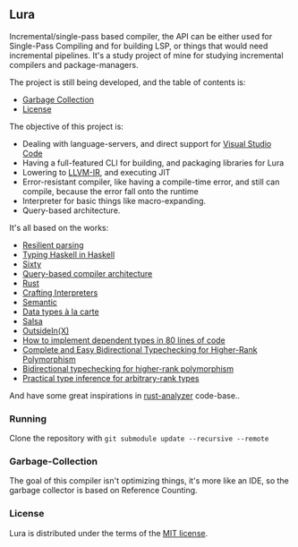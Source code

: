 ## Lura

Incremental/single-pass based compiler, the API can be either used for Single-Pass Compiling and for building LSP, or
things that would need incremental pipelines. It's a study project of mine for studying incremental compilers and
package-managers.

The project is still being developed, and the table of contents is:

- [Garbage Collection](#garbage-collection)
- [License](#license)

The objective of this project is:

- Dealing with language-servers, and direct support for [Visual Studio Code](https://code.visualstudio.com/)
- Having a full-featured CLI for building, and packaging libraries for Lura
- Lowering to [LLVM-IR](https://llvm.org/), and executing JIT
- Error-resistant compiler, like having a compile-time error, and still can compile, because the error fall onto the
  runtime
- Interpreter for basic things like macro-expanding.
- Query-based architecture.

It's all based on the works:

- [Resilient parsing](https://matklad.github.io/2023/05/21/resilient-ll-parsing-tutorial.html)
- [Typing Haskell in Haskell](http://web.cecs.pdx.edu/~mpj/thih/thih.pdf)
- [Sixty](https://github.com/ollef/sixty)
- [Query-based compiler architecture](https://ollef.github.io/blog/posts/query-based-compilers.html)
- [Rust](https://github.com/rust-lang/rust)
- [Crafting Interpreters](https://craftinginterpreters.com)
- [Semantic](https://github.com/github/semantic)
- [Data types à la carte](https://www.cambridge.org/core/journals/journal-of-functional-programming/article/data-types-a-la-carte/14416CB20C4637164EA9F77097909409)
- [Salsa](https://salsa-rs.github.io/salsa)
- [OutsideIn(X)](https://citeseerx.ist.psu.edu/document?repid=rep1&type=pdf&doi=6c214019a649c52341d92bd73140de7ad0c292f0)
- [How to implement dependent types in 80 lines of code](https://gist.github.com/Hirrolot/27e6b02a051df333811a23b97c375196)
- [Complete and Easy Bidirectional Typechecking for Higher-Rank Polymorphism](https://www.cl.cam.ac.uk/~nk480/bidir.pdf)
- [Bidirectional typechecking for higher-rank polymorphism](https://gist.github.com/mb64/87ac275c327ea923a8d587df7863d8c7#file-tychk_v2-ml)
- [Practical type inference for arbitrary-rank types](https://www.microsoft.com/en-us/research/wp-content/uploads/2016/02/putting.pdf)

And have some great inspirations in [rust-analyzer](https://github.com/rust-lang/rust-analyzer) code-base..

### Running

Clone the repository with `git submodule update --recursive --remote`

### Garbage-Collection

The goal of this compiler isn't optimizing things, it's more like an IDE, so the garbage collector is based on Reference
Counting.

### License

Lura is distributed under the terms of the [MIT license](LICENSE).
